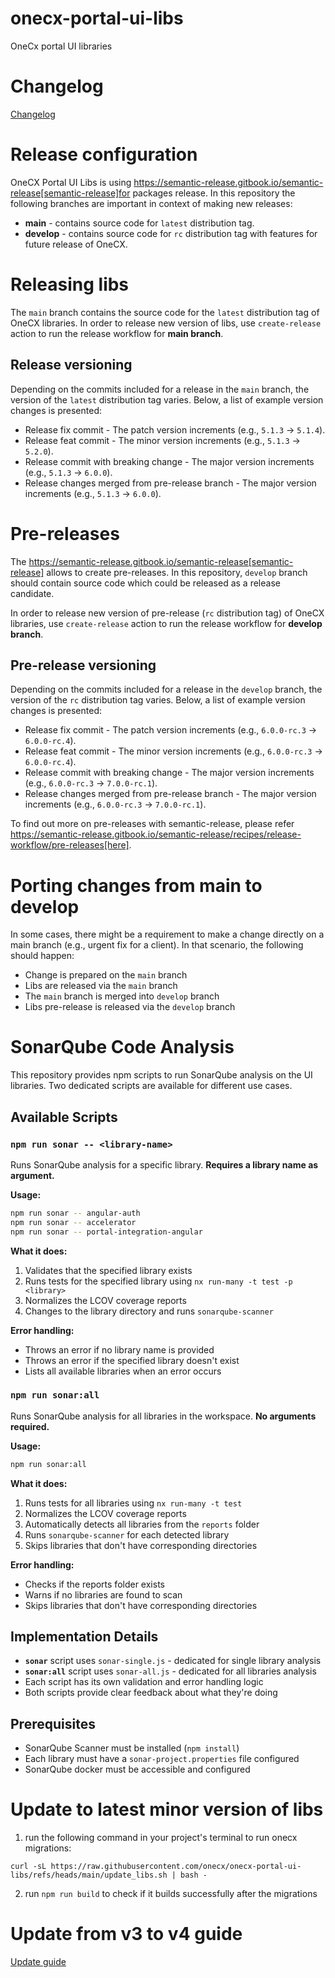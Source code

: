 # onecx-portal-ui-libs

OneCx portal UI libraries

# Changelog

[Changelog](CHANGELOG.md)

# Release configuration

OneCX Portal UI Libs is using https://semantic-release.gitbook.io/semantic-release[semantic-release]for packages release. In this repository the following branches are important in context of making new releases:

- **main** - contains source code for `latest` distribution tag.
- **develop** - contains source code for `rc` distribution tag with features for future release of OneCX.

# Releasing libs

The `main` branch contains the source code for the `latest` distribution tag of OneCX libraries. In order to release new version of libs, use `create-release` action to run the release workflow for **main branch**.

## Release versioning

Depending on the commits included for a release in the `main` branch, the version of the `latest` distribution tag varies. Below, a list of example version changes is presented:

- Release fix commit - The patch version increments (e.g., `5.1.3` &#8594; `5.1.4`).
- Release feat commit - The minor version increments (e.g., `5.1.3` &#8594; `5.2.0`).
- Release commit with breaking change - The major version increments (e.g., `5.1.3` &#8594; `6.0.0`).
- Release changes merged from pre-release branch - The major version increments (e.g., `5.1.3` &#8594; `6.0.0`).

# Pre-releases

The https://semantic-release.gitbook.io/semantic-release[semantic-release] allows to create pre-releases. In this repository, `develop` branch should contain source code which could be released as a release candidate.

In order to release new version of pre-release (`rc` distribution tag) of OneCX libraries, use `create-release` action to run the release workflow for **develop branch**.

## Pre-release versioning

Depending on the commits included for a release in the `develop` branch, the version of the `rc` distribution tag varies. Below, a list of example version changes is presented:

- Release fix commit - The patch version increments (e.g., `6.0.0-rc.3` &#8594; `6.0.0-rc.4`).
- Release feat commit - The minor version increments (e.g., `6.0.0-rc.3` &#8594; `6.0.0-rc.4`).
- Release commit with breaking change - The major version increments (e.g., `6.0.0-rc.3` &#8594; `7.0.0-rc.1`).
- Release changes merged from pre-release branch - The major version increments (e.g., `6.0.0-rc.3` &#8594; `7.0.0-rc.1`).

To find out more on pre-releases with semantic-release, please refer https://semantic-release.gitbook.io/semantic-release/recipes/release-workflow/pre-releases[here].

# Porting changes from main to develop

In some cases, there might be a requirement to make a change directly on a main branch (e.g., urgent fix for a client). In that scenario, the following should happen:

- Change is prepared on the `main` branch
- Libs are released via the `main` branch
- The `main` branch is merged into `develop` branch
- Libs pre-release is released via the `develop` branch

# SonarQube Code Analysis

This repository provides npm scripts to run SonarQube analysis on the UI libraries. Two dedicated scripts are available for different use cases.

## Available Scripts

### `npm run sonar -- <library-name>`

Runs SonarQube analysis for a specific library. **Requires a library name as argument.**

**Usage:**

```bash
npm run sonar -- angular-auth
npm run sonar -- accelerator
npm run sonar -- portal-integration-angular
```

**What it does:**

1. Validates that the specified library exists
2. Runs tests for the specified library using `nx run-many -t test -p <library>`
3. Normalizes the LCOV coverage reports
4. Changes to the library directory and runs `sonarqube-scanner`

**Error handling:**

- Throws an error if no library name is provided
- Throws an error if the specified library doesn't exist
- Lists all available libraries when an error occurs

### `npm run sonar:all`

Runs SonarQube analysis for all libraries in the workspace. **No arguments required.**

**Usage:**

```bash
npm run sonar:all
```

**What it does:**

1. Runs tests for all libraries using `nx run-many -t test`
2. Normalizes the LCOV coverage reports
3. Automatically detects all libraries from the `reports` folder
4. Runs `sonarqube-scanner` for each detected library
5. Skips libraries that don't have corresponding directories

**Error handling:**

- Checks if the reports folder exists
- Warns if no libraries are found to scan
- Skips libraries that don't have corresponding directories

## Implementation Details

- **`sonar`** script uses `sonar-single.js` - dedicated for single library analysis
- **`sonar:all`** script uses `sonar-all.js` - dedicated for all libraries analysis
- Each script has its own validation and error handling logic
- Both scripts provide clear feedback about what they're doing

## Prerequisites

- SonarQube Scanner must be installed (`npm install`)
- Each library must have a `sonar-project.properties` file configured
- SonarQube docker must be accessible and configured

# Update to latest minor version of libs

1. run the following command in your project's terminal to run onecx migrations:

```
curl -sL https://raw.githubusercontent.com/onecx/onecx-portal-ui-libs/refs/heads/main/update_libs.sh | bash -
```

2. run `npm run build` to check if it builds successfully after the migrations

# Update from v3 to v4 guide

[Update guide](update-guide.md)
